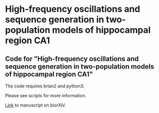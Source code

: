 # High-frequency oscillations and sequence generation in two-population models of hippocampal region CA1
## Code for "High-frequency oscillations and sequence generation in two-population models of hippocampal region CA1"

The code requires brian2 and python3.

Please see scripts for more information.

[Link]( https://www.biorxiv.org/content/10.1101/2021.06.08.447523v1.abstract) to manuscript on biorXiV.


